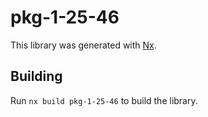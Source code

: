 # pkg-1-25-46

This library was generated with [Nx](https://nx.dev).

## Building

Run `nx build pkg-1-25-46` to build the library.
